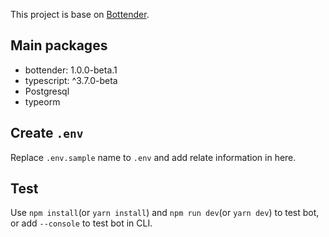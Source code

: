 This project is base on [Bottender](https://github.com/Yoctol/bottender).

## Main packages

- bottender: 1.0.0-beta.1
- typescript: ^3.7.0-beta
- Postgresql
- typeorm

## Create `.env`

Replace `.env.sample` name to `.env` and add relate information in here.


## Test

Use `npm install`(or `yarn install`) and `npm run dev`(or `yarn dev`) to test bot, or add `--console` to test bot in CLI.
